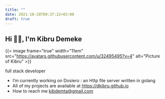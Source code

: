 ```yaml
---
title: ""
date: 2021-10-28T09:37:22+03:00
draft: true
---
```


## Hi 👋🏿, I'm Kibru Demeke

{{< image frame="true" width="11em" src="https://avatars.githubusercontent.com/u/32495495?v=4" 
alt="Picture of Kibru" >}}

full stack developer

 -  I’m currently working on Dosiero : an Http file server written in golang
 -  All of my projects are available at https://dkibru.github.io
 -  How to reach me kibdemta@gmail.com